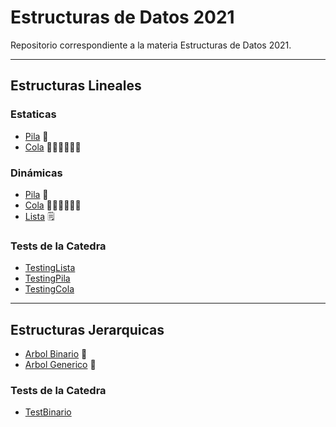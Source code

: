 # Estructuras de Datos 2021
Repositorio correspondiente a la materia Estructuras de Datos 2021.
***
## Estructuras Lineales
### Estaticas
- [Pila](https://github.com/mateoValdesolo/Edat-2021/blob/main/src/lineales/estaticas/Pila.java) 🔋
- [Cola](https://github.com/mateoValdesolo/Edat-2021/blob/main/src/lineales/estaticas/Cola.java) 🚶‍♂️🚶‍♂️️🚶‍♂️
### Dinámicas
- [Pila](https://github.com/mateoValdesolo/Edat-2021/blob/main/src/lineales/dinamicas/Pila.java) 🔋
- [Cola](https://github.com/mateoValdesolo/Edat-2021/blob/main/src/lineales/dinamicas/Cola.java) 🚶‍♂️🚶‍♂️️🚶‍♂️
- [Lista](https://github.com/mateoValdesolo/Edat-2021/blob/main/src/lineales/dinamicas/Lista.java) 🗒
### Tests de la Catedra
- [TestingLista](https://github.com/mateoValdesolo/Edat-2021/blob/main/src/lineales/dinamicas/TestingLista.java)
- [TestingPila](https://github.com/mateoValdesolo/Edat-2021/blob/main/src/lineales/dinamicas/TestingPila.java)
- [TestingCola](https://github.com/mateoValdesolo/Edat-2021/blob/main/src/lineales/dinamicas/TestingCola.java)

***
## Estructuras Jerarquicas
- [Arbol Binario](https://github.com/mateoValdesolo/Edat-2021/blob/main/src/jerarquicas/ArbolBin.java) 🌳
- [Arbol Generico](https://github.com/mateoValdesolo/Edat-2021/blob/main/src/jerarquicas/ArbolGen.java) 🌳
### Tests de la Catedra
- [TestBinario](https://github.com/mateoValdesolo/Edat-2021/blob/main/src/jerarquicas/TestBinario.java)
